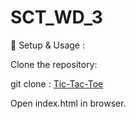 # SCT_WD_3

🔧 Setup & Usage :

Clone the repository:

git clone : [Tic-Tac-Toe](https://github.com/vaishnavi-0311/SCT_WD_3.git)

Open index.html in browser.


